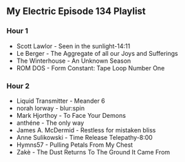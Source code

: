 ## My Electric Episode 134 Playlist

### Hour 1
* Scott Lawlor - Seen in the sunlight-14:11
* Le Berger - The Aggregate of all our Joys and Sufferings
* The Winterhouse - An Unknown Season
* ROM DOS - Form Constant: Tape Loop Number One

### Hour 2
* Liquid Transmitter - Meander 6
* norah lorway - blur:spin
* Mark Hjorthoy - To Face Your Demons
* anthéne - The only way
* James A. McDermid - Restless for mistaken bliss
* Anne Sulikowski - Time Release Telepathy-8:00
* Hymns57 - Pulling Petals From My Chest
* Zakè - The Dust Returns To The Ground It Came From

